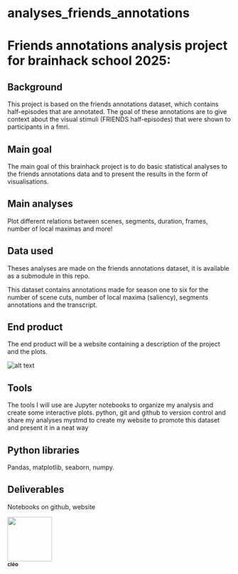 # analyses_friends_annotations
# Friends annotations analysis project for brainhack school 2025:

## Background
This project is based on the friends annotations dataset, which contains half-episodes that are annotated.
The goal of these annotations are to give context about the visual stimuli (FRIENDS half-episodes) that were shown
to participants in a fmri. 
## Main goal
The main goal of this brainhack project is to do basic statistical analyses to the friends annotations data and to present
the results in the form of visualisations.

## Main analyses 
Plot different relations between scenes, segments, duration, frames, number of local maximas and more!

## Data used
Theses analyses are made on the friends annotations dataset, it is available as a submodule in this repo.

This dataset contains annotations made for season one to six for the number of scene cuts, number of local maxima (saliency), segments
annotations and the transcript.
## End product
The end product will be a website containing a description of the project and the plots.

![alt text](https://i.pinimg.com/736x/fb/d5/3a/fbd53a0dc2a88bcad9d25986cb42964c.jpg)

## Tools
The tools I will use are 
Jupyter notebooks to organize my analysis and create some interactive plots.
python,
git and github to version control and share my analyses
mystmd to create my website to promote this dataset and present it in a neat way

## Python libraries
Pandas, matplotlib, seaborn, numpy.

## Deliverables
Notebooks on github, website


<a href="https://github.com/cleode5a7">
   <img src="https://avatars.githubusercontent.com/u/210581839?v=4?s=100" width="100px;" alt=""/>
   <br /><sub><b>cléo</b></sub>
</a>
